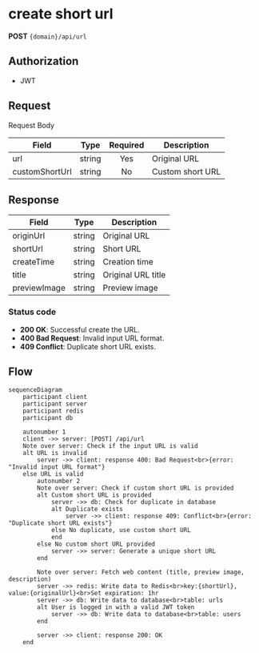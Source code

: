 # create short url

**POST** `{domain}/api/url`

## Authorization

* JWT

## Request

Request Body

| Field  | Type   | Required | Description |
| ------ | ------ | :------: | ----------- |
| url    | string | Yes      | Original URL |
| customShortUrl    | string | No      | Custom short URL |

## Response

| Field   | Type   | Description |
| ------- | ------ | ----------- |
| originUrl  | string | Original URL |
| shortUrl    | string | Short URL |
| createTime    | string | Creation time |
| title    | string | Original URL title |
| previewImage | string | Preview image |

### Status code

* **200 OK**: Successful create the URL.
* **400 Bad Request**: Invalid input URL format.
* **409 Conflict**: Duplicate short URL exists.

## Flow

```mermaid
sequenceDiagram
    participant client
    participant server
    participant redis
    participant db
    
    autonumber 1
    client ->> server: [POST] /api/url
    Note over server: Check if the input URL is valid
    alt URL is invalid
        server ->> client: response 400: Bad Request<br>{error: "Invalid input URL format"}
    else URL is valid
        autonumber 2
        Note over server: Check if custom short URL is provided
        alt Custom short URL is provided
            server ->> db: Check for duplicate in database
            alt Duplicate exists
                server ->> client: response 409: Conflict<br>{error: "Duplicate short URL exists"}
            else No duplicate, use custom short URL
            end
        else No custom short URL provided
            server ->> server: Generate a unique short URL
        end

        Note over server: Fetch web content (title, preview image, description)
        server ->> redis: Write data to Redis<br>key:{shortUrl}, value:{originalUrl}<br>Set expiration: 1hr
        server ->> db: Write data to database<br>table: urls
        alt User is logged in with a valid JWT token
            server ->> db: Write data to database<br>table: users
        end
        
        server ->> client: response 200: OK
    end

```
